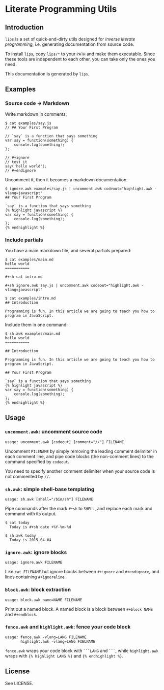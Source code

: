 Literate Programming Utils
==========================

## Introduction

`lips` is a set of quick-and-dirty utils designed for *inverse
literate programming*, i.e. generating documentation from source
code.

To install `lips`, copy `lips/*` to your `PATH` and make them
executable. Since these tools are independent to each other, you can
take only the ones you need.

This documentation is generated by `lips`.

## Examples

### Source code -> Markdown
Write markdown in comments:
```
$ cat examples/say.js
// ## Your First Program

// `say` is a function that says something
var say = function(something) {
    console.log(something);
};

// #+ignore
// test it
say('hello world');
// #+endignore
```

Uncomment it, then it becomes a markdown documentation:
```
$ ignore.awk examples/say.js | uncomment.awk codeout="highlight.awk -vlang=javascript"
## Your First Program

`say` is a function that says something
{% highlight javascript %}
var say = function(something) {
    console.log(something);
};
{% endhighlight %}

```

### Include partials
You have a main markdown file, and several partials prepared:
```
$ cat examples/main.md
hello world
===========

#+sh cat intro.md

#+sh ignore.awk say.js | uncomment.awk codeout="highlight.awk -vlang=javascript"

$ cat examples/intro.md
## Introduction

Programming is fun. In this article we are going to teach you how to
program in JavaScript.
```

Include them in one command:
```
$ sh.awk examples/main.md
hello world
===========

## Introduction

Programming is fun. In this article we are going to teach you how to
program in JavaScript.

## Your First Program

`say` is a function that says something
{% highlight javascript %}
var say = function(something) {
    console.log(something);
};
{% endhighlight %}

```

## Usage

### `uncomment.awk`: uncomment source code
```
usage: uncomment.awk [codeout] [comment="//"] FILENAME
```

Uncomment `FILENAME` by simply removing the leading comment delimiter
in each comment line, and pipe code blocks (the non-comment lines) to
the command specified by `codeout`.

You need to specify another comment delimiter when your source code is not
commented by `//`.

### `sh.awk`: simple shell-base templating
```
usage: sh.awk [shell="/bin/sh"] FILENAME
```

Pipe commands after the mark `#+sh` to `SHELL`, and replace each mark
and command with its output.

```
$ cat today
  Today is #+sh date +%Y-%m-%d

$ sh.awk today
  Today is 2015-04-04
```

### `ignore.awk`: ignore blocks
```
usage: ignore.awk FILENAME
```

Like `cat FILENAME` but ignore blocks between `#+ignore` and
`#+endignore`, and lines containing `#+ignoreline`.

### `block.awk`: block extraction
```
usage: block.awk name=NAME FILENAME
```

Print out a named block. A named block is a block between `#+block
NAME` and `#+endblock`.

### `fence.awk` and `highlight.awk`: fence your code block

```
usage: fence.awk -vlang=LANG FILENAME
       highlight.awk -vlang=LANG FIELNAME
```

`fence.awk` wraps your code block with `` ```LANG `` and `` ``` ``,
while `highlight.awk` wraps with `{% highlight LANG
%}` and `{% endhighlight %}`.


## License

See LICENSE.
